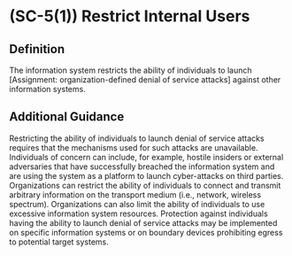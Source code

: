 
# (SC-5(1)) Restrict Internal Users

## Definition

The information system restricts the ability of individuals to launch [Assignment: organization-defined denial of service attacks] against other information systems.

## Additional Guidance

Restricting the ability of individuals to launch denial of service attacks requires that the mechanisms used for such attacks are unavailable. Individuals of concern can include, for example, hostile insiders or external adversaries that have successfully breached the information system and are using the system as a platform to launch cyber-attacks on third parties. Organizations can restrict the ability of individuals to connect and transmit arbitrary information on the transport medium (i.e., network, wireless spectrum). Organizations can also limit the ability of individuals to use excessive information system resources. Protection against individuals having the ability to launch denial of service attacks may be implemented on specific information systems or on boundary devices prohibiting egress to potential target systems.
